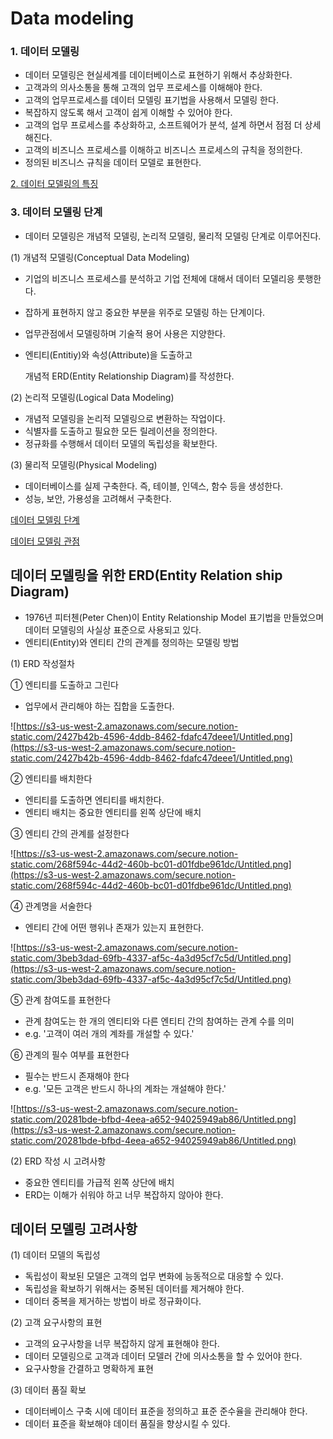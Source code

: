 # Data modeling

### 1. 데이터 모델링

- 데이터 모델링은 현실세계를 데이터베이스로 표현하기 위해서 추상화한다.
- 고객과의 의사소통을 통해 고객의 업무 프로세스를 이해해야 한다.
- 고객의 업무프로세스를 데이터 모델링 표기법을 사용해서 모델링 한다.
- 복잡하지 않도록 해서 고객이 쉽게 이해할 수 있어야 한다.
- 고객의 업무 프로세스를 추상화하고, 소프트웨어가 분석, 설계 하면서 점점 더 상세해진다.
- 고객의 비즈니스 프로세스를 이해하고 비즈니스 프로세스의 규칙을 정의한다.
- 정의된 비즈니스 규칙을 데이터 모델로 표현한다.

[2. 데이터 모델링의 특징](https://www.notion.so/1835f3b398374340a7213cc0400a1280)

### 3. 데이터 모델링 단계

- 데이터 모델링은 개념적 모델링, 논리적 모델링, 물리적 모델링 단계로 이루어진다.

(1) 개념적 모델링(Conceptual Data Modeling)

- 기업의 비즈니스 프로세스를 분석하고 기업 전체에 대해서 데이터 모델리응 룻행한다.
- 잡하게 표현하지 않고 중요한 부분을 위주로 모델링 하는 단계이다.
- 업무관점에서 모델링하며 기술적 용어 사용은 지양한다.
- 엔티티(Entitiy)와 속성(Attribute)을 도출하고

    개념적 ERD(Entity Relationship Diagram)를 작성한다.

(2) 논리적 모델링(Logical Data Modeling)

- 개념적 모델링을 논리적 모델링으로 변환하는 작업이다.
- 식별자를 도출하고 필요한 모든 릴레이션을 정의한다.
- 정규화를 수행해서 데이터 모델의 독립성을 확보한다.

(3) 물리적 모델링(Physical Modeling)

- 데이터베이스를 실제 구축한다. 즉, 테이블, 인덱스, 함수 등을 생성한다.
- 성능, 보안, 가용성을 고려해서 구축한다.

[데이터 모델링 단계](https://www.notion.so/a55208e3639840ddb0f3adf95171dc26)

[데이터 모델링 관점](https://www.notion.so/e874ca54c61f4fc890f4bbcd3c68291a)


## 데이터 모델링을 위한 ERD(Entity Relation ship Diagram)

- 1976년 피터첸(Peter Chen)이 Entity Relationship Model 표기법을 만들었으며 데이터 모델링의 사실상 표준으로 사용되고 있다.
- 엔티티(Entity)와 엔티티 간의 관계를 정의하는 모델링 방법

(1) ERD 작성절차

① 엔티티를 도출하고 그린다

- 업무에서 관리해야 하는 집합을 도출한다.

![https://s3-us-west-2.amazonaws.com/secure.notion-static.com/2427b42b-4596-4ddb-8462-fdafc47deee1/Untitled.png](https://s3-us-west-2.amazonaws.com/secure.notion-static.com/2427b42b-4596-4ddb-8462-fdafc47deee1/Untitled.png)

② 엔티티를 배치한다

- 엔티티를 도출하면 엔티티를 배치한다.
- 엔티티 배치는 중요한 엔티티를 왼쪽 상단에 배치

③ 엔티티 간의 관계를 설정한다

![https://s3-us-west-2.amazonaws.com/secure.notion-static.com/268f594c-44d2-460b-bc01-d01fdbe961dc/Untitled.png](https://s3-us-west-2.amazonaws.com/secure.notion-static.com/268f594c-44d2-460b-bc01-d01fdbe961dc/Untitled.png)

④ 관계명을 서술한다

- 엔티티 간에 어떤 행위나 존재가 있는지 표현한다.

![https://s3-us-west-2.amazonaws.com/secure.notion-static.com/3beb3dad-69fb-4337-af5c-4a3d95cf7c5d/Untitled.png](https://s3-us-west-2.amazonaws.com/secure.notion-static.com/3beb3dad-69fb-4337-af5c-4a3d95cf7c5d/Untitled.png)

⑤ 관계 참여도를 표현한다

- 관계 참여도는 한 개의 엔티티와 다른 엔티티 간의 참여하는 관계 수를 의미
- e.g. '고객이 여러 개의 계좌를 개설할 수 있다.'

⑥ 관계의 필수 여부를 표현한다

- 필수는 반드시 존재해야 한다
- e.g. '모든 고객은 반드시 하나의 계좌는 개설해야 한다.'

![https://s3-us-west-2.amazonaws.com/secure.notion-static.com/20281bde-bfbd-4eea-a652-94025949ab86/Untitled.png](https://s3-us-west-2.amazonaws.com/secure.notion-static.com/20281bde-bfbd-4eea-a652-94025949ab86/Untitled.png)

(2)  ERD 작성 시 고려사항

- 중요한 엔티티를 가급적 왼쪽 상단에 배치
- ERD는 이해가 쉬워야 하고 너무 복잡하지 않아야 한다.

## 데이터 모델링 고려사항

(1) 데이터 모델의 독립성

- 독립성이 확보된 모델은 고객의 업무 변화에 능동적으로 대응할 수 있다.
- 독립성을 확보하기 위해서는 중복된 데이터를 제거해야 한다.
- 데이터 중복을 제거하는 방법이 바로 정규화이다.

(2) 고객 요구사항의 표현

- 고객의 요구사항을 너무 복잡하지 않게 표현해야 한다.
- 데이터 모델링으로 고객과 데이터 모델러 간에 의사소통을 할 수 있어야 한다.
- 요구사항을 간결하고 명확하게 표현

(3) 데이터 품질 확보

- 데이터베이스 구축 시에 데이터 표준을 정의하고 표준 준수율을 관리해야 한다.
- 데이터 표준을 확보해야 데이터 품질을 향상시킬 수 있다.
